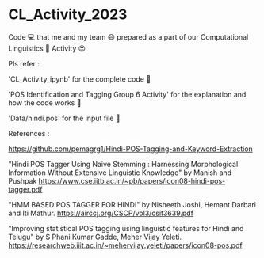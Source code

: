 # CL_Activity_2023
Code :computer: that me and my team :smile: prepared as a part of our Computational Linguistics :notebook: Activity :heart_eyes:

Pls refer :

'CL_Activity_ipynb' for the complete code 🤖

'POS Identification and Tagging Group 6 Activity' for the explanation and how the code works 📓

'Data/hindi.pos' for the input file 🔢


References :

https://github.com/pemagrg1/Hindi-POS-Tagging-and-Keyword-Extraction

"Hindi POS Tagger Using Naive Stemming : Harnessing Morphological Information Without Extensive Linguistic Knowledge" by Manish and Pushpak https://www.cse.iitb.ac.in/~pb/papers/icon08-hindi-pos-tagger.pdf

"HMM BASED POS TAGGER FOR HINDI" by Nisheeth Joshi, Hemant Darbari and Iti Mathur. https://airccj.org/CSCP/vol3/csit3639.pdf

"Improving statistical POS tagging using linguistic features for Hindi and Telugu" by S Phani Kumar Gadde, Meher Vijay Yeleti. https://researchweb.iiit.ac.in/~mehervijay.yeleti/papers/icon08-pos.pdf
